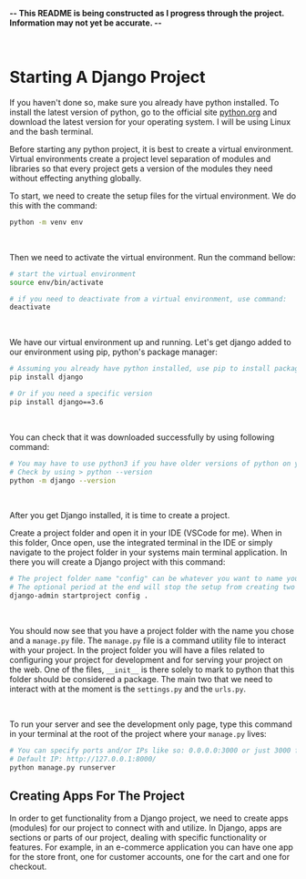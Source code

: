 **-- This README is being constructed as I progress through the project. Information may not yet be accurate. --**

<br/>

# Starting A Django Project

If you haven't done so, make sure you already have python installed. To install the latest version of python, go to the official site [python.org](https://www.python.org/downloads/ "python.org") and download the latest version for your operating system. I will be using Linux and the bash terminal.

Before starting any python project, it is best to create a virtual environment. Virtual environments create a project level separation of modules and libraries so that every project gets a version of the modules they need without effecting anything globally. 

To start, we need to create the setup files for the virtual environment. We do this with the command:

```bash
python -m venv env
```

<br/>

Then we need to activate the virtual environment. Run the command bellow:

```bash
# start the virtual environment
source env/bin/activate

# if you need to deactivate from a virtual environment, use command:
deactivate
```
<br/>

We have our virtual environment up and running. Let's get django added to our environment using pip, python's package manager:  

```bash
# Assuming you already have python installed, use pip to install packages
pip install django

# Or if you need a specific version
pip install django==3.6
```

<br/>

You can check that it was downloaded successfully by using following command:

```bash
# You may have to use python3 if you have older versions of python on your system.
# Check by using > python --version
python -m django --version
```
<br/>

After you get Django installed, it is time to create a project. 

Create a project folder and open it in your IDE (VSCode for me). When in this folder, Once open, use the integrated terminal in the IDE or simply navigate to the project folder in your systems main terminal application. In there you will create a Django project with this command:


```bash
# The project folder name "config" can be whatever you want to name your project settings folder.
# The optional period at the end will stop the setup from creating two folders of the same name.
django-admin startproject config .
```
<br/>

You should now see that you have a project folder with the name you chose and a `manage.py` file. The `manage.py` file is a command utility file to interact with your project. In the project folder you will have a files related to configuring your project for development and for serving your project on the web. One of the files, `__init__` is there solely to mark to python that this folder should be considered a package. The main two that we need to interact with at the moment is the `settings.py` and the `urls.py`. 

<br/>

To run your server and see the development only page, type this command in your terminal at the root of the project where your `manage.py` lives:

```bash
# You can specify ports and/or IPs like so: 0.0.0.0:3000 or just 3000 for the port.
# Default IP: http://127.0.0.1:8000/
python manage.py runserver
```
## Creating Apps For The Project

In order to get functionality from a Django project, we need to create apps (modules) for our project to connect with and utilize. In Django, apps are sections or parts of our project, dealing with specific functionality or features. For example, in an e-commerce application you can have one app for the store front, one for customer accounts, one for the cart and one for checkout.